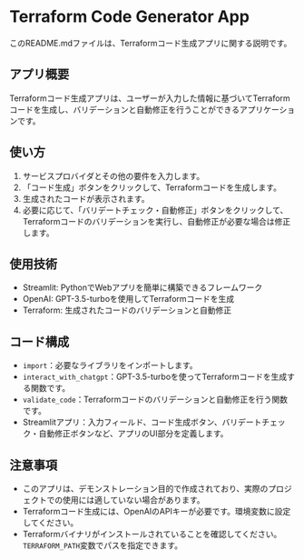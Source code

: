 # Terraform Code Generator App

このREADME.mdファイルは、Terraformコード生成アプリに関する説明です。

## アプリ概要

Terraformコード生成アプリは、ユーザーが入力した情報に基づいてTerraformコードを生成し、バリデーションと自動修正を行うことができるアプリケーションです。

## 使い方

1. サービスプロバイダとその他の要件を入力します。
2. 「コード生成」ボタンをクリックして、Terraformコードを生成します。
3. 生成されたコードが表示されます。
4. 必要に応じて、「バリデートチェック・自動修正」ボタンをクリックして、Terraformコードのバリデーションを実行し、自動修正が必要な場合は修正します。

## 使用技術

- Streamlit: PythonでWebアプリを簡単に構築できるフレームワーク
- OpenAI: GPT-3.5-turboを使用してTerraformコードを生成
- Terraform: 生成されたコードのバリデーションと自動修正

## コード構成

- `import`：必要なライブラリをインポートします。
- `interact_with_chatgpt`：GPT-3.5-turboを使ってTerraformコードを生成する関数です。
- `validate_code`：Terraformコードのバリデーションと自動修正を行う関数です。
- Streamlitアプリ：入力フィールド、コード生成ボタン、バリデートチェック・自動修正ボタンなど、アプリのUI部分を定義します。

## 注意事項

- このアプリは、デモンストレーション目的で作成されており、実際のプロジェクトでの使用には適していない場合があります。
- Terraformコード生成には、OpenAIのAPIキーが必要です。環境変数に設定してください。
- Terraformバイナリがインストールされていることを確認してください。`TERRAFORM_PATH`変数でパスを指定できます。
